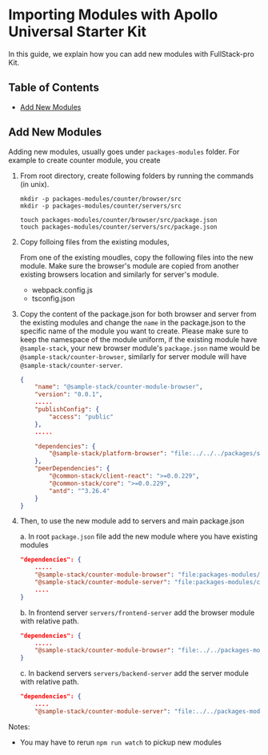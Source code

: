 # Importing Modules with Apollo Universal Starter Kit

In this guide, we explain how you can add new modules with FullStack-pro Kit.

## Table of Contents

* [Add New Modules](#installing-and-importing-dependencies)


## Add New Modules

Adding new modules, usually goes under `packages-modules` folder. For example to create counter module, you create

1. From root directory, create following folders by running the commands (in unix).
    ```
    mkdir -p packages-modules/counter/browser/src
    mkdir -p packages-modules/counter/servers/src

    touch packages-modules/counter/browser/src/package.json
    touch packages-modules/counter/servers/src/package.json
    ```

2. Copy folloing files from the existing modules,

    From one of the existing moudles, copy the following files into the new module. Make sure the browser's module are copied from another existing browsers location and similarly for server's module.

    - webpack.config.js
    - tsconfig.json


3. Copy the content of the package.json for both browser and server from the existing modules and change the `name` in the package.json to the specific name of the module you want to create. Please make sure to keep the namespace of the module uniform, if the existing module have `@sample-stack`, your new browser module's `package.json` name would be `@sample-stack/counter-browser`, similarly for server module will have `@sample-stack/counter-server`.

    ```json
    {
        "name": "@sample-stack/counter-module-browser",
        "version": "0.0.1",
        .....
        "publishConfig": {
            "access": "public"
        },
        .....

        "dependencies": {
            "@sample-stack/platform-browser": "file:../../../packages/sample-platform/browser",
        },
        "peerDependencies": {
            "@common-stack/client-react": ">=0.0.229",
            "@common-stack/core": ">=0.0.229",
            "antd": "^3.26.4"
        }
    }
    ```

4. Then, to use the new module add to servers and main package.json

    a. In root `package.json` file add the new module where you have existing modules
    ```json
    "dependencies": {
        .....
        "@sample-stack/counter-module-browser": "file:packages-modules/counter/browser",
        "@sample-stack/counter-module-server": "file:packages-modules/counter/server",
        ....
    }
    ``` 
    b. In frontend server `servers/frontend-server` add the browser module with relative path.
    ```json
    "dependencies": {
        .....
        "@sample-stack/counter-module-browser": "file:../../packages-modules/counter/browser",
    }
    ```
    c. In backend servers `servers/backend-server` add the server module with relative path.
    ```json
    "dependencies": {
        ....
        "@sample-stack/counter-module-server": "file:../../packages-modules/counter/server",
    ```

Notes:

- You may have to rerun `npm run watch` to pickup new modules
